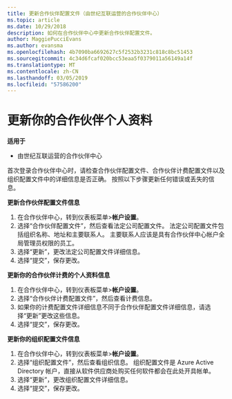 ```yaml
---
title: 更新合作伙伴配置文件（由世纪互联运营的合作伙伴中心）
ms.topic: article
ms.date: 10/29/2018
description: 如何在合作伙伴中心中更新合作伙伴配置文件。
author: MaggiePucciEvans
ms.author: evansma
ms.openlocfilehash: 4b7090ba6692627c5f2532b3231c818c8bc51453
ms.sourcegitcommit: 4c34d6fcaf020bcc53eaa5f0379011a56149a14f
ms.translationtype: MT
ms.contentlocale: zh-CN
ms.lasthandoff: 03/05/2019
ms.locfileid: "57586200"
---
```

# <a name="update-your-partner-profile"></a>更新你的合作伙伴个人资料


**适用于**

-   由世纪互联运营的合作伙伴中心


首次登录合作伙伴中心时，请检查合作伙伴配置文件、合作伙伴计费配置文件以及组织配置文件中的详细信息是否正确。 按照以下步骤更新任何错误或丢失的信息。

**更新合作伙伴配置文件信息**

1. 在合作伙伴中心，转到仪表板菜单&gt;**帐户设置**。
2. 选择“合作伙伴配置文件”，然后查看法定公司配置文件。 法定公司配置文件包括组织名称、地址和主要联系人。 主要联系人应该是具有合作伙伴中心帐户全局管理员权限的员工。 
3. 选择“更新”，更改法定公司配置文件详细信息。  
4. 选择“提交”，保存更改。

**更新你的合作伙伴计费的个人资料信息**

1. 在合作伙伴中心，转到仪表板菜单&gt;**帐户设置**。
2. 选择“合作伙伴计费配置文件”，然后查看计费信息。 
3. 如果你的计费配置文件详细信息不同于合作伙伴配置文件详细信息，请选择“更新”更改这些信息。
4. 选择“提交”，保存更改。

**更新你的组织配置文件信息**

1. 在合作伙伴中心，转到仪表板菜单&gt;**帐户设置**。
2. 选择“组织配置文件”，然后查看组织信息。 组织配置文件是 Azure Active Directory 帐户，直接从软件供应商处购买任何软件都会在此处开具帐单。
3. 选择“更新”，更改组织配置文件详细信息。
4. 选择“提交”，保存更改。
